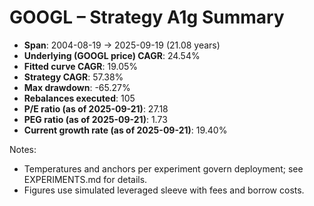 # GOOGL – Strategy A1g Summary

- **Span**: 2004-08-19 → 2025-09-19 (21.08 years)
- **Underlying (GOOGL price) CAGR**: 24.54%
- **Fitted curve CAGR**: 19.05%
- **Strategy CAGR**: 57.38%
- **Max drawdown**: -65.27%
- **Rebalances executed**: 105
- **P/E ratio (as of 2025-09-21)**: 27.18
- **PEG ratio (as of 2025-09-21)**: 1.73
- **Current growth rate (as of 2025-09-21)**: 19.40%

Notes:

- Temperatures and anchors per experiment govern deployment; see EXPERIMENTS.md for details.
- Figures use simulated leveraged sleeve with fees and borrow costs.

